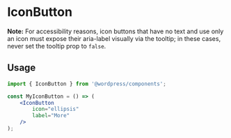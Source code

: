 # IconButton

**Note:** For accessibility reasons, icon buttons that have no text and use only an icon must expose their aria-label visually via the tooltip; in these cases, never set the tooltip prop to `false`.

## Usage

```jsx
import { IconButton } from '@wordpress/components';

const MyIconButton = () => (
	<IconButton
		icon="ellipsis"
		label="More"
	/>
);
```
